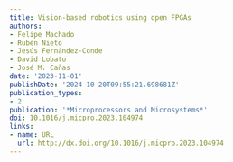 ```yaml
---
title: Vision-based robotics using open FPGAs
authors:
- Felipe Machado
- Rubén Nieto
- Jesús Fernández-Conde
- David Lobato
- José M. Cañas
date: '2023-11-01'
publishDate: '2024-10-20T09:55:21.698681Z'
publication_types:
- 2
publication: '*Microprocessors and Microsystems*'
doi: 10.1016/j.micpro.2023.104974
links:
- name: URL
  url: http://dx.doi.org/10.1016/j.micpro.2023.104974
---
```

